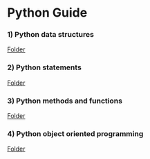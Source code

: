 # Python Guide

### 1) Python data structures
[Folder](https://github.com/jayashree8/Python_guide/tree/master/Python%20data%20structures)

### 2) Python statements
[Folder](https://github.com/jayashree8/Python_guide/tree/master/Python%20statements)

### 3) Python methods and functions
[Folder](https://github.com/jayashree8/Python_guide/tree/master/Python%20methods%20and%20functions)

### 4) Python object oriented programming
[Folder](https://github.com/jayashree8/Python_guide/tree/master/Python%20object%20oriented%20programming)